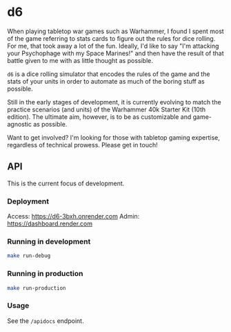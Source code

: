 # d6

When playing tabletop war games such as Warhammer, I found I spent most of the game referring to stats cards to figure out the rules for dice rolling.
For me, that took away a lot of the fun. Ideally, I'd like to say "I'm attacking your Psychophage with my Space Marines!" and then have the result of that battle given to me with as little thought as possible.

`d6` is a dice rolling simulator that encodes the rules of the game and the stats of your units in order to automate as much of the boring stuff as possible.

Still in the early stages of development, it is currently evolving to match the practice scenarios (and units) of the Warhammer 40k Starter Kit (10th edition). The ultimate aim, however, is to be as customizable and game-agnostic as possible.

Want to get involved? I'm looking for those with tabletop gaming expertise, regardless of technical prowess. Please get in touch!

## API

This is the current focus of development.

### Deployment

Access: <https://d6-3bxh.onrender.com>
Admin: <https://dashboard.render.com>

### Running in development

```bash
make run-debug
```

### Running in production

```bash
make run-production
```

### Usage

See the `/apidocs` endpoint.

